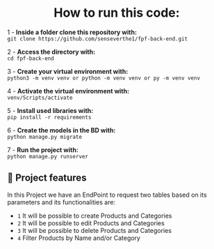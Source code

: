 <h1 align="center"> How to run this code: </h1>


1 - **Inside a folder clone this repository with:**
<br>
    `git clone https://github.com/senseverthe1/fpf-back-end.git`

2 - **Access the directory with:**
<br>`cd fpf-back-end`

3 - **Create your virtual environment with:**
<br>`python3 -m venv venv or python -m venv venv or py -m venv venv`

4 - **Activate the virtual environment with:**
<br>`venv/Scripts/activate`

5 - **Install used libraries with:**
<br>`pip install -r requirements`

6 - **Create the models in the BD with:**
<br>`python manage.py migrate`

7 - **Run the project with:**
<br>`python manage.py runserver`


## :hammer: Project features

In this Project we have an EndPoint to request two tables
based on its parameters and its functionalities are:

- `1` It will be possible to create Products and Categories
- `2` It will be possible to edit Products and Categories
- `3` It will be possible to delete Products and Categories
- `4` Filter Products by Name and/or Category